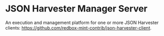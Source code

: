 JSON Harvester Manager Server
======================

An execution and management platform for one or more JSON Harvester clients: https://github.com/redbox-mint-contrib/json-harvester-client.  